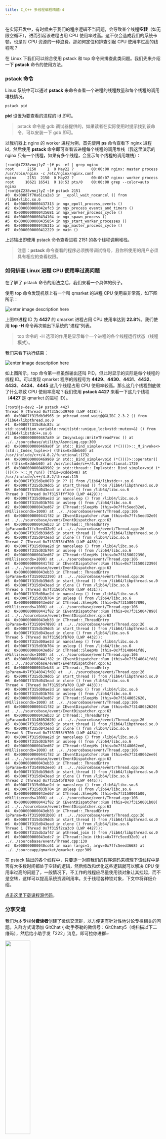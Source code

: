 ```yaml
---
title: C_C++ 多线程编程精髓-4
---
```

<article id="topicContainer" class="column_content"><h2 class="topic_title"></h2><div><p>在实际开发中，有时候由于我们的程序逻辑不当问题，会导致某个线程<strong>空转</strong>（如无限空循环），进而引起该进程占用 CPU 使用率过高。这不仅会造成我们的系统卡顿，也是对 CPU 资源的一种浪费。那如何定位和排查引起 CPU 使用率过高的线程呢？</p>
<p>在 Linux 下我们可以综合使用 pstack 和 top 命令来排查此类问题。我们先来介绍一下 <strong>pstack</strong> 命令的使用方法。</p>
<h3 id="pstack">pstack 命令</h3>
<p>Linux 系统中可以通过 <strong>pstack</strong> 来命令查看一个进程的线程数量和每个线程的调用堆栈情况。</p>
<pre><code>pstack pid
</code></pre>
<p><strong>pid</strong> 设置为要查看的进程的 id 即可。</p>
<blockquote>
  <p>pstack 命令是 gdb 调试器提供的，如果读者在实际使用时提示找到该命令，可以安装一下 gdb 即可。</p>
</blockquote>
<p>以我机器上 nginx 的 worker 进程为例，首先使用 <strong>ps</strong> 命令查看下 nginx 进程 id，然后使用 <strong>pstack</strong> 命令即可查看该进程每个线程的调用堆栈（我这里演示的 nginx 只有一个线程，如果有多个线程，会显示每个线程的调用堆栈）：</p>
<pre><code>[root@iZ238vnojlyZ ~]# ps -ef | grep nginx
root      2150     1  0 May22 ?        00:00:00 nginx: master process /usr/sbin/nginx -c /etc/nginx/nginx.conf
nginx     2151  2150  0 May22 ?        00:00:07 nginx: worker process
root     16621 16541  0 18:53 pts/0    00:00:00 grep --color=auto nginx
[root@iZ238vnojlyZ ~]# pstack 2151
#0  0x00007f70a61ca2a3 in __epoll_wait_nocancel () from /lib64/libc.so.6
#1  0x0000000000437313 in ngx_epoll_process_events ()
#2  0x000000000042efc3 in ngx_process_events_and_timers ()
#3  0x0000000000435681 in ngx_worker_process_cycle ()
#4  0x0000000000434104 in ngx_spawn_process ()
#5  0x0000000000435854 in ngx_start_worker_processes ()
#6  0x000000000043631b in ngx_master_process_cycle ()
#7  0x0000000000412229 in main ()
</code></pre>
<p>上述输出即使用 pstack 命令查看进程 2151 的各个线程调用堆栈。</p>
<blockquote>
  <p>注意：<strong>pstack</strong> 命令查看的程序必须携带调试符号，且你所使用的用户必须具有相应的查看权限。</p>
</blockquote>
<h3 id="linuxcpu">如何排查 Linux 进程 CPU 使用率过高问题</h3>
<p>在了解了 pstack 命令的用法之后，我们来看一个具体的例子。</p>
<p>使用 top 命令发现机器上有一个叫 qmarket 的进程 CPU 使用率非常高，如下图所示：</p>
<p><img src="https://images.gitbook.cn/ed523b60-ce47-11e9-bb7f-bd5875ea71a6" alt="enter image description here" /></p>
<p>上图中进程 ID 为 <strong>4427</strong> 的 qmarket 进程占用 CPU 使用率达到 <strong>22.8%</strong>。我们使用 <strong>top -H</strong> 命令再次输出下系统的“进程”列表。</p>
<blockquote>
  <p>top 命令的 -H 选项的作用是显示每个一个进程的各个线程运行状态（线程模式）。</p>
</blockquote>
<p>我们来看下执行结果：</p>
<p><img src="https://images.gitbook.cn/3b402ee0-ce48-11e9-bdf7-7924fedc9f4e" alt="enter image description here" /></p>
<p>如上图所示，top 命令第一栏虽然输出还叫 PID，但此时显示的实际是每个线程的线程 ID。可以发现 qmarket 程序的线程号为 <strong>4429</strong>、<strong>4430</strong>、<strong>4431</strong>、<strong>4432</strong>、<strong>4433</strong>、<strong>4434</strong>、<strong>4445</strong> 这几个线程占用 CPU 使用率较高。那么这几个线程到底做了什么导致 CPU 使用率高呢？我们使用 <strong>pstack 4427</strong> 来看一下这几个线程（<strong>4427</strong> 是 qmarket 的进程 ID）。</p>
<pre><code>[root@js-dev2 ~]# pstack 4427
Thread 9 (Thread 0x7f315cb39700 (LWP 4428)):
#0  0x00007f315db3d965 in pthread_cond_wait@@GLIBC_2.3.2 () from /lib64/libpthread.so.0
#1  0x00007f315d8dc82c in std::condition_variable::wait(std::unique_lock&lt;std::mutex&gt;&amp;) () from /lib64/libstdc++.so.6
#2  0x0000000000467a89 in CAsyncLog::WriteThreadProc () at ../../sourcebase/utility/AsyncLog.cpp:300
#3  0x0000000000469a0f in std::_Bind_simple&lt;void (*())()&gt;::_M_invoke&lt;&gt;(std::_Index_tuple&lt;&gt;) (this=0xddeb60) at /usr/include/c++/4.8.2/functional:1732
#4  0x0000000000469969 in std::_Bind_simple&lt;void (*())()&gt;::operator()() (this=0xddeb60) at /usr/include/c++/4.8.2/functional:1720
#5  0x0000000000469902 in std::thread::_Impl&lt;std::_Bind_simple&lt;void (*())()&gt; &gt;::_M_run() (this=0xddeb48) at /usr/include/c++/4.8.2/thread:115
#6  0x00007f315d8e0070 in ?? () from /lib64/libstdc++.so.6
#7  0x00007f315db39dd5 in start_thread () from /lib64/libpthread.so.0
#8  0x00007f315d043ead in clone () from /lib64/libc.so.6
Thread 8 (Thread 0x7f3157fff700 (LWP 4429)):
#0  0x00007f315d00ae2d in nanosleep () from /lib64/libc.so.6
#1  0x00007f315d03b704 in usleep () from /lib64/libc.so.6
#2  0x000000000043ed67 in CThread::SleepMs (this=0x7ffc5eed32e0, nMilliseconds=1000) at ../../sourcebase/event/Thread.cpp:106
#3  0x0000000000441f82 in CEventDispatcher::Run (this=0x7ffc5eed32e0) at ../../sourcebase/event/EventDispatcher.cpp:63
#4  0x000000000043eb33 in CThread::_ThreadEntry (pParam=0x7ffc5eed32e0) at ../../sourcebase/event/Thread.cpp:26
#5  0x00007f315db39dd5 in start_thread () from /lib64/libpthread.so.0
#6  0x00007f315d043ead in clone () from /lib64/libc.so.6
Thread 7 (Thread 0x7f31573fd700 (LWP 4430)):
#0  0x00007f315d00ae2d in nanosleep () from /lib64/libc.so.6
#1  0x00007f315d03b704 in usleep () from /lib64/libc.so.6
#2  0x000000000043ed67 in CThread::SleepMs (this=0x7f3150022390, nMilliseconds=1000) at ../../sourcebase/event/Thread.cpp:106
#3  0x0000000000441f82 in CEventDispatcher::Run (this=0x7f3150022390) at ../../sourcebase/event/EventDispatcher.cpp:63
#4  0x000000000043eb33 in CThread::_ThreadEntry (pParam=0x7f3150022390) at ../../sourcebase/event/Thread.cpp:26
#5  0x00007f315db39dd5 in start_thread () from /lib64/libpthread.so.0
#6  0x00007f315d043ead in clone () from /lib64/libc.so.6
Thread 6 (Thread 0x7f3156bfc700 (LWP 4431)):
#0  0x00007f315d00ae2d in nanosleep () from /lib64/libc.so.6
#1  0x00007f315d03b704 in usleep () from /lib64/libc.so.6
#2  0x000000000043ed67 in CThread::SleepMs (this=0x7f3150047890, nMilliseconds=1000) at ../../sourcebase/event/Thread.cpp:106
#3  0x0000000000441f82 in CEventDispatcher::Run (this=0x7f3150047890) at ../../sourcebase/event/EventDispatcher.cpp:63
#4  0x000000000043eb33 in CThread::_ThreadEntry (pParam=0x7f3150047890) at ../../sourcebase/event/Thread.cpp:26
#5  0x00007f315db39dd5 in start_thread () from /lib64/libpthread.so.0
#6  0x00007f315d043ead in clone () from /lib64/libc.so.6
Thread 5 (Thread 0x7f31563fb700 (LWP 4432)):
#0  0x00007f315d00ae2d in nanosleep () from /lib64/libc.so.6
#1  0x00007f315d03b704 in usleep () from /lib64/libc.so.6
#2  0x000000000043ed67 in CThread::SleepMs (this=0x7f3148041fd8, nMilliseconds=1000) at ../../sourcebase/event/Thread.cpp:106
#3  0x0000000000441f82 in CEventDispatcher::Run (this=0x7f3148041fd8) at ../../sourcebase/event/EventDispatcher.cpp:63
#4  0x000000000043eb33 in CThread::_ThreadEntry (pParam=0x7f3148041fd8) at ../../sourcebase/event/Thread.cpp:26
#5  0x00007f315db39dd5 in start_thread () from /lib64/libpthread.so.0
#6  0x00007f315d043ead in clone () from /lib64/libc.so.6
Thread 4 (Thread 0x7f3155bfa700 (LWP 4433)):
#0  0x00007f315d00ae2d in nanosleep () from /lib64/libc.so.6
#1  0x00007f315d03b704 in usleep () from /lib64/libc.so.6
#2  0x000000000043ed67 in CThread::SleepMs (this=0x7f3148052620, nMilliseconds=1000) at ../../sourcebase/event/Thread.cpp:106
#3  0x0000000000441f82 in CEventDispatcher::Run (this=0x7f3148052620) at ../../sourcebase/event/EventDispatcher.cpp:63
#4  0x000000000043eb33 in CThread::_ThreadEntry (pParam=0x7f3148052620) at ../../sourcebase/event/Thread.cpp:26
#5  0x00007f315db39dd5 in start_thread () from /lib64/libpthread.so.0
#6  0x00007f315d043ead in clone () from /lib64/libc.so.6
Thread 3 (Thread 0x7f31553f9700 (LWP 4434)):
#0  0x00007f315d00ae2d in nanosleep () from /lib64/libc.so.6
#1  0x00007f315d03b704 in usleep () from /lib64/libc.so.6
#2  0x000000000043ed67 in CThread::SleepMs (this=0x7f3148062ee0, nMilliseconds=1000) at ../../sourcebase/event/Thread.cpp:106
#3  0x0000000000441f82 in CEventDispatcher::Run (this=0x7f3148062ee0) at ../../sourcebase/event/EventDispatcher.cpp:63
#4  0x000000000043eb33 in CThread::_ThreadEntry (pParam=0x7f3148062ee0) at ../../sourcebase/event/Thread.cpp:26
#5  0x00007f315db39dd5 in start_thread () from /lib64/libpthread.so.0
#6  0x00007f315d043ead in clone () from /lib64/libc.so.6
Thread 2 (Thread 0x7f3154bf8700 (LWP 4445)):
#0  0x00007f315d00ae2d in nanosleep () from /lib64/libc.so.6
#1  0x00007f315d03b704 in usleep () from /lib64/libc.so.6
#2  0x000000000043ed67 in CThread::SleepMs (this=0x7f3150001b00, nMilliseconds=1000) at ../../sourcebase/event/Thread.cpp:106
#3  0x0000000000441f82 in CEventDispatcher::Run (this=0x7f3150001b00) at ../../sourcebase/event/EventDispatcher.cpp:63
#4  0x000000000043eb33 in CThread::_ThreadEntry (pParam=0x7f3150001b00) at ../../sourcebase/event/Thread.cpp:26
#5  0x00007f315db39dd5 in start_thread () from /lib64/libpthread.so.0
#6  0x00007f315d043ead in clone () from /lib64/libc.so.6
Thread 1 (Thread 0x7f315f2ca3c0 (LWP 4427)):
#0  0x00007f315db3af47 in pthread_join () from /lib64/libpthread.so.0
#1  0x000000000043edc7 in CThread::Join (this=0x7ffc5eed32e0) at ../../sourcebase/event/Thread.cpp:130
#2  0x000000000040cc61 in main (argc=1, argv=0x7ffc5eed3668) at ../../sourceapp/qmarket/qmarket.cpp:309
</code></pre>
<p>在 pstack 输出的各个线程中，只要逐一对照我们的程序源码来梳理下该线程中是否有大多数时间都处于空转的逻辑，然后修改和优化这些逻辑就可以解决 CPU 使用率过高的问题了，一般情况下，不工作的线程应尽量使用锁对象让其挂起，而不是空转，这样可以提高系统资源利用率。关于线程各种锁对象，下文中将详细介绍。</p>
<p><a href="https://github.com/balloonwj/gitchat_cppmultithreadprogramming">点击这里下载课程源代码</a>。</p>
<h3 id="">分享交流</h3>
<p>我们为本专栏<strong>付费读者</strong>创建了微信交流群，以方便更有针对性地讨论专栏相关的问题。入群方式请添加 GitChat 小助手泰勒的微信号：GitChatty5（或扫描以下二维码），然后给小助手发「222」消息，即可拉你进群~</p>
<p><img src="https://images.gitbook.cn/FtkDbtI-hx5hlJERoW0MGan1I8Ax" width = "40%" /></p></div></article>